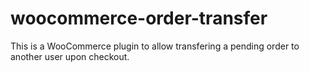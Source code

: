 # woocommerce-order-transfer

This is a WooCommerce plugin to allow transfering a pending order to another user upon checkout.

